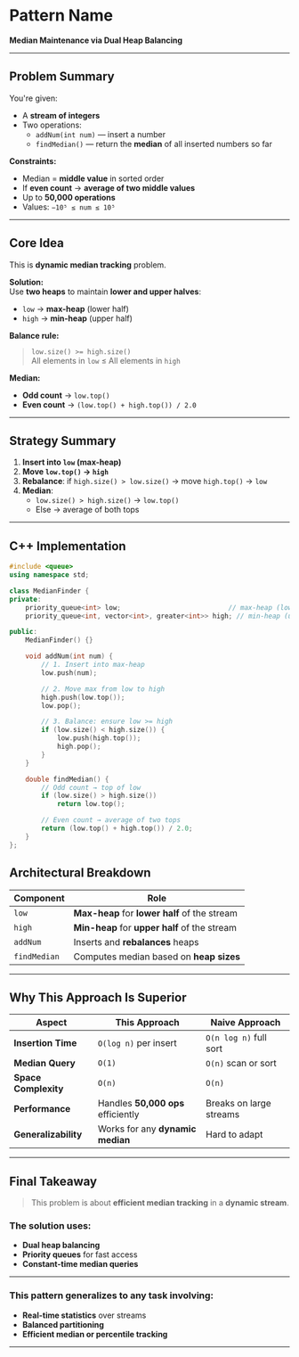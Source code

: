 # Pattern Name
**Median Maintenance via Dual Heap Balancing**

---

## Problem Summary
You're given:

- A **stream of integers**
- Two operations:
  - `addNum(int num)` — insert a number
  - `findMedian()` — return the **median** of all inserted numbers so far

**Constraints:**
- Median = **middle value** in sorted order
- If **even count** → **average of two middle values**
- Up to **50,000 operations**
- Values: `−10⁵ ≤ num ≤ 10⁵`

---

## Core Idea
This is **dynamic median tracking** problem.

**Solution:**  
Use **two heaps** to maintain **lower and upper halves**:

- `low` → **max-heap** (lower half)
- `high` → **min-heap** (upper half)

**Balance rule:**  
> `low.size() >= high.size()`  
> All elements in `low` ≤ All elements in `high`

**Median:**
- **Odd count** → `low.top()`
- **Even count** → `(low.top() + high.top()) / 2.0`

---

## Strategy Summary
1. **Insert into `low` (max-heap)**
2. **Move `low.top()` → `high`**
3. **Rebalance**: if `high.size() > low.size()` → move `high.top()` → `low`
4. **Median**:
   - `low.size() > high.size()` → `low.top()`
   - Else → average of both tops

---

## C++ Implementation
```cpp
#include <queue>
using namespace std;

class MedianFinder {
private:
    priority_queue<int> low;                           // max-heap (lower half)
    priority_queue<int, vector<int>, greater<int>> high; // min-heap (upper half)

public:
    MedianFinder() {}

    void addNum(int num) {
        // 1. Insert into max-heap
        low.push(num);

        // 2. Move max from low to high
        high.push(low.top());
        low.pop();

        // 3. Balance: ensure low >= high
        if (low.size() < high.size()) {
            low.push(high.top());
            high.pop();
        }
    }

    double findMedian() {
        // Odd count → top of low
        if (low.size() > high.size())
            return low.top();

        // Even count → average of two tops
        return (low.top() + high.top()) / 2.0;
    }
};
```

## Architectural Breakdown

| Component       | Role |
|----------------|------|
| `low`           | **Max-heap** for **lower half** of the stream |
| `high`          | **Min-heap** for **upper half** of the stream |
| `addNum`        | Inserts and **rebalances** heaps |
| `findMedian`    | Computes median based on **heap sizes** |

---

## Why This Approach Is Superior

| Aspect                | This Approach                     | Naive Approach                     |
|-----------------------|-----------------------------------|------------------------------------|
| **Insertion Time**    | `O(log n)` per insert             | `O(n log n)` full sort             |
| **Median Query**      | `O(1)`                            | `O(n)` scan or sort                |
| **Space Complexity**  | `O(n)`                            | `O(n)`                             |
| **Performance**       | Handles **50,000 ops** efficiently | Breaks on large streams            |
| **Generalizability**  | Works for any **dynamic median**  | Hard to adapt                      |

---

## Final Takeaway

> This problem is about **efficient median tracking** in a **dynamic stream**.

### The solution uses:
- **Dual heap balancing**
- **Priority queues** for fast access
- **Constant-time median queries**

---

### This pattern generalizes to any task involving:
- **Real-time statistics** over streams
- **Balanced partitioning**
- **Efficient median or percentile tracking**
  

---

